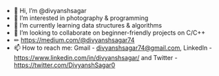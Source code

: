 - 👋 Hi, I’m @divyanshsagar
- 👀 I’m interested in photography & programming
- 🌱 I’m currently learning data structures & algorithms
- 💞️ I’m looking to collaborate on beginner-friendly projects on C/C++
- ✏  https://medium.com/@divyanshsagar74
- 📫 How to reach me: Gmail - divyanshsagar74@gmail.com, LinkedIn - https://www.linkedin.com/in/divyanshsagar/ and Twitter - https://twitter.com/DivyanshSagar0

<!---
divyanshsagar/divyanshsagar is a ✨ special ✨ repository because its `README.md` (this file) appears on your GitHub profile.
You can click the Preview link to take a look at your changes.
--->
